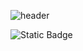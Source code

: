 ![header](https://capsule-render.vercel.app/api?type=waving&color=auto&height=300&section=header&text=Hello,%20World!&fontSize=90&animation=fadeIn&fontAlignY=38&descAlignY=51&descAlign=62)

![Static Badge](https://img.shields.io/badge/:badgeContent)
